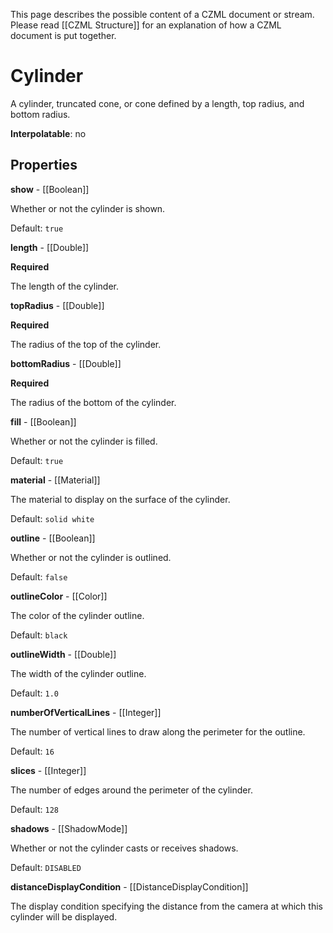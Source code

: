 This page describes the possible content of a CZML document or stream.  Please read [[CZML Structure]] for an explanation of how a CZML document is put together.

# Cylinder

A cylinder, truncated cone, or cone defined by a length, top radius, and bottom radius.

**Interpolatable**: no

## Properties

**show** - [[Boolean]]

Whether or not the cylinder is shown.

Default: `true`


**length** - [[Double]]

**Required**

The length of the cylinder.


**topRadius** - [[Double]]

**Required**

The radius of the top of the cylinder.


**bottomRadius** - [[Double]]

**Required**

The radius of the bottom of the cylinder.


**fill** - [[Boolean]]

Whether or not the cylinder is filled.

Default: `true`


**material** - [[Material]]

The material to display on the surface of the cylinder.

Default: `solid white`


**outline** - [[Boolean]]

Whether or not the cylinder is outlined.

Default: `false`


**outlineColor** - [[Color]]

The color of the cylinder outline.

Default: `black`


**outlineWidth** - [[Double]]

The width of the cylinder outline.

Default: `1.0`


**numberOfVerticalLines** - [[Integer]]

The number of vertical lines to draw along the perimeter for the outline.

Default: `16`


**slices** - [[Integer]]

The number of edges around the perimeter of the cylinder.

Default: `128`


**shadows** - [[ShadowMode]]

Whether or not the cylinder casts or receives shadows.

Default: `DISABLED`


**distanceDisplayCondition** - [[DistanceDisplayCondition]]

The display condition specifying the distance from the camera at which this cylinder will be displayed.


